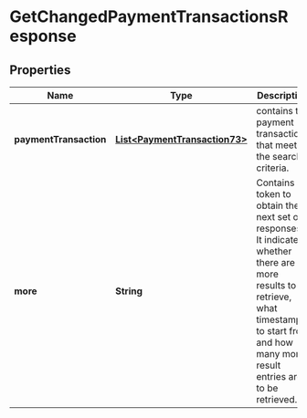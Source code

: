 
# GetChangedPaymentTransactionsResponse

## Properties
Name | Type | Description | Notes
------------ | ------------- | ------------- | -------------
**paymentTransaction** | [**List&lt;PaymentTransaction73&gt;**](PaymentTransaction73.md) | contains the payment transactions that meet the search criteria. |  [optional]
**more** | **String** | Contains a token to obtain the next set of responses. It indicates whether there are more results to retrieve, what timestamp to start from and how many more result entries are to be retrieved. |  [optional]



